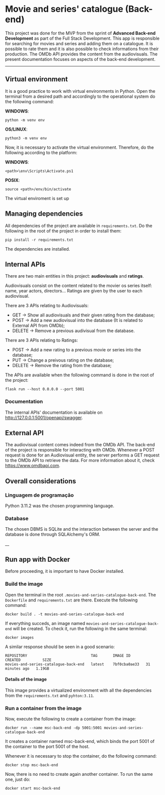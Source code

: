 # Movie and series' catalogue (Back-end)

This project was done for the MVP from the sprint of **Advanced Back-end Development** as part of the Full Stack Development. This app is responsible for searching for movies and series and adding them on a catalogue. It is possible to rate them and it is also possible to check informations from their production. The OMDb API provides the content from the audiovisuals. The present documentation focuses on aspects of the back-end development.


---
## Virtual environment
It is a good practice to work with virtual environments in Python. Open the terminal from a desired path and accordingly to the operational system do the following command:

**WINDOWS**:
```
python -m venv env
```

**OS/LINUX**:
```
python3 -m venv env
```
Now, it is necessary to activate the virtual environment. Therefore, do the following according to the platform:

**WINDOWS**:
```
<path>\env\Scripts\Activate.ps1
```

**POSIX**:
```
source <path>/env/bin/activate
```

The virtual enviroment is set up

## Managing dependencies
All dependencies of the project are available in `requirements.txt`. Do the following in the root of the project in order to install them:

```
pip install -r requirements.txt
```

The dependencies are installed.

## Internal APIs

There are two main entities in this project: **audiovisuals** and **ratings**.

Audiovisuals consist on the content related to the movier os series itself: name, year actors, directors... Ratings are given by the user to each audiovisual.

There are 3 APIs relating to Audiovisuals:
+ GET -> Show all audiovisuals and their given rating from the database;
+ POST -> Add a new audiovisual into the database (It is related to External API from OMDb);
+ DELETE -> Remove a previous audivisual from the database.

There are 3 APIs relating to Ratings:
+ POST -> Add a new rating to a previous movie or series into the database;
+ PUT -> Change a preivous rating on the database;
+ DELETE -> Remove the rating from the database;

The APIs are available when the following command is done in the root of the project:

```
flask run --host 0.0.0.0 --port 5001
```

### Documentation

The internal APIs' documentation is available on http://127.0.0.1:5001/openapi/swagger.

## External API

The audiovisual content comes indeed from the OMDb API. The back-end of the project is responsible for interacting with OMDb. Whenever a POST request is done for an Audiovisual entity, the server performs a GET request to the OMDb API to retrieve the data. For more information about it, check https://www.omdbapi.com.

## Overall considerations

### Linguagem de programação

Python 3.11.2 was the chosen programming language.

### Database

The chosen DBMS is SQLite and the interaction between the server and the database is done through SQLAlchemy's ORM.

__
## Run app with Docker

Before proceeding, it is important to have Docker installed.

### Build the image
Open the terminal in the root `.movies-and-series-catalogue-back-end`. The `Dockerfile` and `requirements.txt` are there.
Execute the following command:

```
docker build . -t movies-and-series-catalogue-back-end
```

If everything succeds, an image named `movies-and-series-catalogue-back-end` will be created. To check it, run the following in the same terminal:

```
docker images
````

A similar response should be seen in a good scenario:
```
REPOSITORY                             TAG       IMAGE ID       CREATED          SIZE
movies-and-series-catalogue-back-end   latest    7bf0cba0ae33   31 minutes ago   1.19GB
```

#### Details of the image
This image provides a virtualized environment with all the dependencies from the `requirements.txt` and `pyhton:3.11`.


### Run a container from the image
Now, execute the following to create a container from the image:

```
docker run --name msc-back-end -dp 5001:5001 movies-and-series-catalogue-back-end
```

It creates a container named msc-back-end, which binds the port 5001 of the container to the port 5001 of the host.

Whenever it is necessary to stop the container, do the following command:

```
docker stop msc-back-end
```

Now, there is no need to create again another container. To run the same one, just do:

```
docker start msc-back-end
```



